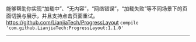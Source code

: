 能够帮助你实现“加载中”、“无内容”，“网络错误”，“加载失败”等不同场景下的页面切换与展示，并且支持点击页面重试。
<https://github.com/LianjiaTech/ProgressLayout>
`compile 'com.github.LianjiaTech:ProgressLayout:1.1.0'`

---